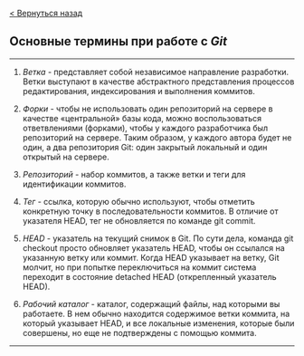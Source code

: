 [< Вернуться назад](readme.md)

## Основные термины при работе с ***Git***

---

1. *Ветка* - представляет собой независимое направление разработки. Ветки выступают в качестве абстрактного представления процессов редактирования, индексирования и выполнения коммитов.

2. *Форки* - чтобы не использовать один репозиторий на сервере в качестве «центральной» базы кода, можно воспользоваться ответвлениями (форками), чтобы у каждого разработчика был репозиторий на сервере. Таким образом, у каждого автора будет не один, а два репозитория Git: один закрытый локальный и один открытый на сервере.

3. *Репозиторий* - набор коммитов, а также ветки и теги для идентификации коммитов.

4. *Тег* - ссылка, которую обычно используют, чтобы отметить конкретную точку в последовательности коммитов. В отличие от указателя HEAD, тег не обновляется по команде git commit.

5. *HEAD* - указатель на текущий снимок в Git. По сути дела, команда git checkout просто обновляет указатель HEAD, чтобы он ссылался на указанную ветку или коммит. Когда HEAD указывает на ветку, Git молчит, но при попытке переключиться на коммит система переходит в состояние detached HEAD (открепленный указатель HEAD).

6. *Рабочий каталог* - каталог, содержащий файлы, над которыми вы работаете. В нем обычно находится содержимое ветки коммита, на который указывает HEAD, и все локальные изменения, которые были совершены, но еще не подтверждены с помощью коммита.

---
